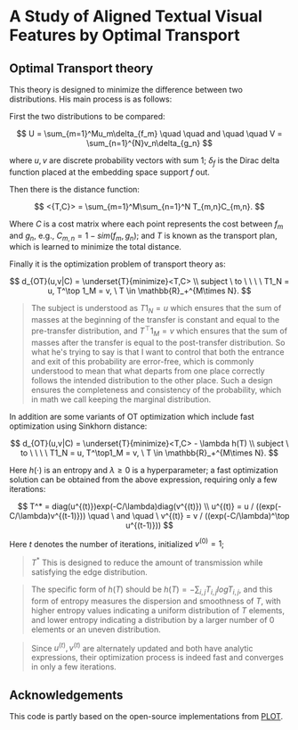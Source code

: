 # A Study of Aligned Textual Visual Features by Optimal Transport

## Optimal Transport theory 
This theory is designed to minimize the difference between two distributions. His main process is as follows:

First the two distributions to be compared:

$$
U = \sum_{m=1}^Mu_m\delta_{f_m} \quad \quad and \quad \quad V = \sum_{n=1}^{N}v_n\delta_{g_n}
$$

where $u,v$ are discrete probability vectors with sum 1; $\delta_f$ is the Dirac delta function placed at the embedding space support $f$ out.

Then there is the distance function:

$$
<{T,C}> = \sum_{m=1}^M\sum_{n=1}^N T_{m,n}C_{m,n}.
$$

Where $C$ is a cost matrix where each point represents the cost between $f_m$ and $g_n$, e.g., $C_{m,n} = 1-sim(f_m,g_n)$; and $T$ is known as the transport plan, which is learned to minimize the total distance.

Finally it is the optimization problem of transport theory as:

$$
d_{OT}(u,v|C) = \underset{T}{minimize}<T,C> \\
subject \ to \ \ \ \ T1_N = u, T^\top 1_M = v, \ T \in \mathbb{R}_+^{M\times N}.
$$

> The subject is understood as $T1_N = u$ which ensures that the sum of masses at the beginning of the transfer is constant and equal to the pre-transfer distribution, and $T^\top1_M = v$ which ensures that the sum of masses after the transfer is equal to the post-transfer distribution. So what he's trying to say is that I want to control that both the entrance and exit of this probability are error-free, which is commonly understood to mean that what departs from one place correctly follows the intended distribution to the other place. Such a design ensures the completeness and consistency of the probability, which in math we call keeping the marginal distribution.
> 

In addition are some variants of OT optimization which include fast optimization using Sinkhorn distance:

$$
d_{OT}(u,v|C) = \underset{T}{minimize}<T,C> - \lambda h(T) \\
subject \ to \ \ \ \ T1_N = u, T^\top1_M = v, \ T \in \mathbb{R}_+^{M\times N}.
$$

Here $h(\cdot)$ is an entropy and $\lambda \ge 0$ is a hyperparameter; a fast optimization solution can be obtained from the above expression, requiring only a few iterations:

$$
T^* = diag(u^{(t)})exp(-C/\lambda)diag(v^{(t)}) \\
u^{(t)} = u / ((exp(-C/\lambda)v^{(t-1)})) \quad \ and \quad \ v^{(t)} = v / ((exp(-C/\lambda)^\top u^{(t-1)}))
$$

Here $t$ denotes the number of iterations, initialized $v^{(0)}=1$;

> $T^*$ This is designed to reduce the amount of transmission while satisfying the edge distribution.
> 

> The specific form of $h(T)$ should be $h(T) = -\sum_{i,j}T_{i,j}logT_{i,j}$, and this form of entropy measures the dispersion and smoothness of $T$, with higher entropy values indicating a uniform distribution of $T$ elements, and lower entropy indicating a distribution by a larger number of 0 elements or an uneven distribution.
> 

> Since $u^{(t)}, v^{(t)}$ are alternately updated and both have analytic expressions, their optimization process is indeed fast and converges in only a few iterations.
>

## Acknowledgements
This code is partly based on the open-source implementations from [PLOT](https://github.com/CHENGY12/PLOT).

